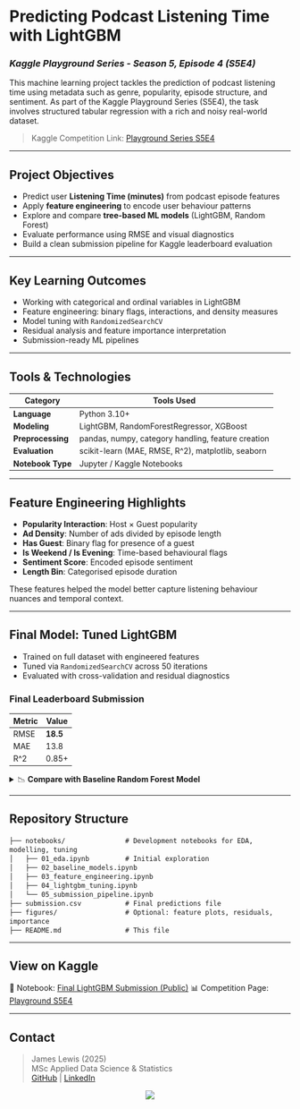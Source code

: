 # Predicting Podcast Listening Time with LightGBM
### *Kaggle Playground Series - Season 5, Episode 4 (S5E4)*

This machine learning project tackles the prediction of podcast listening time using metadata such as genre, popularity, episode structure, and sentiment. As part of the Kaggle Playground Series (S5E4), the task involves structured tabular regression with a rich and noisy real-world dataset.

> Kaggle Competition Link: [Playground Series S5E4](https://www.kaggle.com/competitions/playground-series-s5e4)

---

## Project Objectives
- Predict user **Listening Time (minutes)** from podcast episode features
- Apply **feature engineering** to encode user behaviour patterns
- Explore and compare **tree-based ML models** (LightGBM, Random Forest)
- Evaluate performance using RMSE and visual diagnostics
- Build a clean submission pipeline for Kaggle leaderboard evaluation

---

## Key Learning Outcomes
- Working with categorical and ordinal variables in LightGBM
- Feature engineering: binary flags, interactions, and density measures
- Model tuning with `RandomizedSearchCV`
- Residual analysis and feature importance interpretation
- Submission-ready ML pipelines

---

## Tools & Technologies
| Category           | Tools Used                                                  |
|--------------------|-------------------------------------------------------------|
| **Language**       | Python 3.10+                                                |
| **Modeling**       | LightGBM, RandomForestRegressor, XGBoost         |
| **Preprocessing**  | pandas, numpy, category handling, feature creation          |
| **Evaluation**     | scikit-learn (MAE, RMSE, R^2), matplotlib, seaborn          |
| **Notebook Type**  | Jupyter / Kaggle Notebooks                                  |

---

## Feature Engineering Highlights
- **Popularity Interaction**: Host × Guest popularity
- **Ad Density**: Number of ads divided by episode length
- **Has Guest**: Binary flag for presence of a guest
- **Is Weekend / Is Evening**: Time-based behavioural flags
- **Sentiment Score**: Encoded episode sentiment
- **Length Bin**: Categorised episode duration

These features helped the model better capture listening behaviour nuances and temporal context.

---

## Final Model: Tuned LightGBM
- Trained on full dataset with engineered features
- Tuned via `RandomizedSearchCV` across 50 iterations
- Evaluated with cross-validation and residual diagnostics

### Final Leaderboard Submission
| Metric | Value    |
|--------|----------|
| RMSE   | **18.5** |
| MAE    | 13.8     |
| R^2    | 0.85+    |


<details> <summary>📉 <strong>Compare with Baseline Random Forest Model</strong></summary> <p align="center"> <img src="https://raw.githubusercontent.com/KetchupJL/Python-Challenges-MiniProjects/main/Predict%20Podcast%20Listening%20Time-%20Kaggle%20Competition/Figures/Random%20Forests%20-%20Feature%20Importance.png" alt="RF Feature Importance" width="48%"/> <img src="https://raw.githubusercontent.com/KetchupJL/Python-Challenges-MiniProjects/main/Predict%20Podcast%20Listening%20Time-%20Kaggle%20Competition/Figures/Random%20Forests%20-%20Residual%20Plot.png" alt="RF Residual Plot" width="48%"/> </p> </details>

---

## Repository Structure
```
├── notebooks/               # Development notebooks for EDA, modelling, tuning
│   ├── 01_eda.ipynb         # Initial exploration
│   ├── 02_baseline_models.ipynb
│   ├── 03_feature_engineering.ipynb
│   ├── 04_lightgbm_tuning.ipynb
│   └── 05_submission_pipeline.ipynb
├── submission.csv           # Final predictions file
├── figures/                 # Optional: feature plots, residuals, importance
├── README.md                # This file
```

---

## View on Kaggle
📘 Notebook: [Final LightGBM Submission (Public)](https://www.kaggle.com/code/jameslewis066/predict-podcast-listening-time-ps-5-4)
📊 Competition Page: [Playground S5E4](https://www.kaggle.com/competitions/playground-series-s5e4)

---

## Contact
> James Lewis (2025)  
> MSc Applied Data Science & Statistics  
> [GitHub](https://github.com/KetchupJL) | [LinkedIn](https://www.linkedin.com/in/james-lewis3/)

<p align="center">
  <img src="https://img.shields.io/badge/Kaggle%20Competition-Podcast%20Listening%20Prediction-blue?style=for-the-badge"/>
</p>

